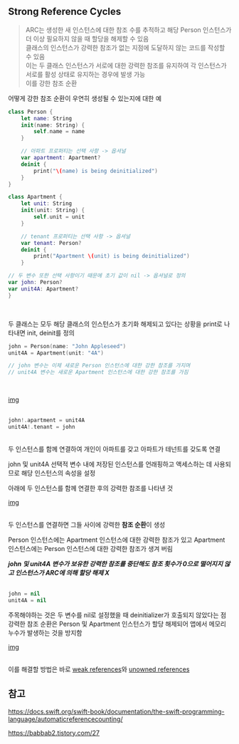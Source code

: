 ## Strong Reference Cycles

> ARC는 생성한 새 인스턴스에 대한 참조 수를 추적하고 해당 Person 인스턴스가 더 이상 필요하지 않을 때 할당을 해제할 수 있음
> <br/>
> 클래스의 인스턴스가 강력한 참조가 없는 지점에 도달하지 않는 코드를 작성할 수 있음
> <br/>
> 이는 두 클래스 인스턴스가 서로에 대한 강력한 참조를 유지하여 각 인스턴스가 서로를 활성 상태로 유지하는 경우에 발생 가능
> <br/>
> 이를 강한 참조 순환
> <br/>

어떻게 강한 참조 순환이 우연히 생성될 수 있는지에 대한 예
<br/>

```swift
class Person {
    let name: String
    init(name: String) {
        self.name = name
    }

    // 아파트 프로퍼티는 선택 사항 -> 옵셔널
    var apartment: Apartment?
    deinit {
        print("\(name) is being deinitialized")
    }
}

class Apartment {
    let unit: String
    init(unit: String) {
        self.unit = unit
    }

    // tenant 프로퍼티는 선택 사항 -> 옵셔널
    var tenant: Person?
    deinit {
        print("Apartment \(unit) is being deinitialized")
    }

// 두 변수 또한 선택 사항이기 때문에 초기 값이 nil -> 옵셔널로 정의
var john: Person?
var unit4A: Apartment?
}
```

<br/>

두 클래스는 모두 해당 클래스의 인스턴스가 초기화 해제되고 있다는 상황을 print로 나타내면 init, deinit를 정의
<br/>

```swift
john = Person(name: "John Appleseed")
unit4A = Apartment(unit: "4A")

// john 변수는 이제 새로운 Person 인스턴스에 대한 강한 참조를 가지며
// unit4A 변수는 새로운 Apartment 인스턴스에 대한 강한 참조를 가짐
```

<br/>

[img](https://docs.swift.org/swift-book/images/referenceCycle01@2x.png)
<br/>
<br/>

```swift
john!.apartment = unit4A
unit4A!.tenant = john
```

<br/>
두 인스턴스를 함께 연결하여 개인이 아파트를 갖고 아파트가 테넌트를 갖도록 연결
<br/>

john 및 unit4A 선택적 변수 내에 저장된 인스턴스를 언래핑하고 액세스하는 데 사용되므로 해당 인스턴스의 속성을 설정
<br/>

아래에 두 인스턴스를 함께 연결한 후의 강력한 참조를 나타낸 것
<br/>

[img](https://docs.swift.org/swift-book/images/referenceCycle02@2x.png)
<br/>
<br/>

두 인스턴스를 연결하면 그들 사이에 강력한 **참조 순환**이 생성
<br/>

Person 인스턴스에는 Apartment 인스턴스에 대한 강력한 참조가 있고 Apartment 인스턴스에는 Person 인스턴스에 대한 강력한 참조가 생겨 버림
<br/>

**_john 및 unit4A 변수가 보유한 강력한 참조를 중단해도 참조 횟수가 0으로 떨어지지 않고 인스턴스가 ARC에 의해 할당 해제 X_**
<br/>
<br/>

```swift
john = nil
unit4A = nil
```

주목해야하는 것은 두 변수를 nil로 설정했을 때 deinitializer가 호출되지 않았다는 점
<br/>
강력한 참조 순환은 Person 및 Apartment 인스턴스가 할당 해제되어 앱에서 메모리 누수가 발생하는 것을 방지함
<br/>

[img](https://docs.swift.org/swift-book/images/referenceCycle03@2x.png)
<br/>
<br/>

이를 해결할 방법은 바로 [weak references]()와 [unowned references]()
<br/>

## 참고

https://docs.swift.org/swift-book/documentation/the-swift-programming-language/automaticreferencecounting/
<br/>

https://babbab2.tistory.com/27
<br/>
